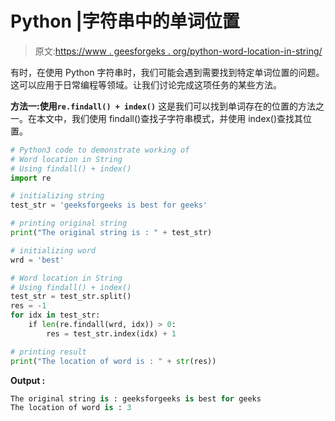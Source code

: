 # Python |字符串中的单词位置

> 原文:[https://www . geesforgeks . org/python-word-location-in-string/](https://www.geeksforgeeks.org/python-word-location-in-string/)

有时，在使用 Python 字符串时，我们可能会遇到需要找到特定单词位置的问题。这可以应用于日常编程等领域。让我们讨论完成这项任务的某些方法。

**方法一:使用`re.findall() + index()`**
这是我们可以找到单词存在的位置的方法之一。在本文中，我们使用 findall()查找子字符串模式，并使用 index()查找其位置。

```py
# Python3 code to demonstrate working of 
# Word location in String
# Using findall() + index()
import re

# initializing string
test_str = 'geeksforgeeks is best for geeks'

# printing original string
print("The original string is : " + test_str)

# initializing word 
wrd = 'best'

# Word location in String
# Using findall() + index()
test_str = test_str.split()
res = -1
for idx in test_str:
    if len(re.findall(wrd, idx)) > 0:
        res = test_str.index(idx) + 1

# printing result 
print("The location of word is : " + str(res)) 
```

**Output :**

```py
The original string is : geeksforgeeks is best for geeks
The location of word is : 3

```